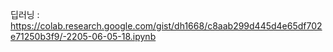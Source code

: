 
딥러닝 :    https://colab.research.google.com/gist/dh1668/c8aab299d445d4e65df702e71250b3f9/-2205-06-05-18.ipynb


